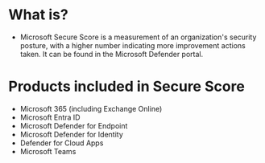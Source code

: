 # What is?
* Microsoft Secure Score is a measurement of an organization's security posture, with a higher number indicating more improvement actions taken. It can be found in the Microsoft Defender portal.

# Products included in Secure Score
* Microsoft 365 (including Exchange Online)
* Microsoft Entra ID
* Microsoft Defender for Endpoint
* Microsoft Defender for Identity
* Defender for Cloud Apps
* Microsoft Teams
